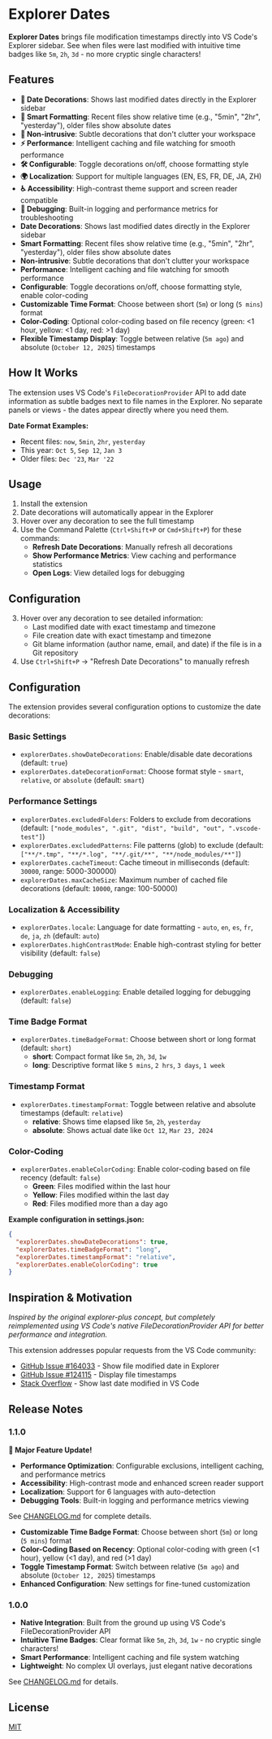 # Explorer Dates

**Explorer Dates** brings file modification timestamps directly into VS Code's Explorer sidebar. See when files were last modified with intuitive time badges like `5m`, `2h`, `3d` - no more cryptic single characters!

## Features

- **📅 Date Decorations**: Shows last modified dates directly in the Explorer sidebar
- **🧠 Smart Formatting**: Recent files show relative time (e.g., "5min", "2hr", "yesterday"), older files show absolute dates
- **🎯 Non-intrusive**: Subtle decorations that don't clutter your workspace
- **⚡ Performance**: Intelligent caching and file watching for smooth performance
- **🛠️ Configurable**: Toggle decorations on/off, choose formatting style
- **🌍 Localization**: Support for multiple languages (EN, ES, FR, DE, JA, ZH)
- **♿ Accessibility**: High-contrast theme support and screen reader compatible
- **🐛 Debugging**: Built-in logging and performance metrics for troubleshooting
- **Date Decorations**: Shows last modified dates directly in the Explorer sidebar
- **Smart Formatting**: Recent files show relative time (e.g., "5min", "2hr", "yesterday"), older files show absolute dates
- **Non-intrusive**: Subtle decorations that don't clutter your workspace
- **Performance**: Intelligent caching and file watching for smooth performance
- **Configurable**: Toggle decorations on/off, choose formatting style, enable color-coding
- **Customizable Time Format**: Choose between short (`5m`) or long (`5 mins`) format
- **Color-Coding**: Optional color-coding based on file recency (green: <1 hour, yellow: <1 day, red: >1 day)
- **Flexible Timestamp Display**: Toggle between relative (`5m ago`) and absolute (`October 12, 2025`) timestamps

## How It Works

The extension uses VS Code's `FileDecorationProvider` API to add date information as subtle badges next to file names in the Explorer. No separate panels or views - the dates appear directly where you need them.

**Date Format Examples:**
- Recent files: `now`, `5min`, `2hr`, `yesterday`  
- This year: `Oct 5`, `Sep 12`, `Jan 3`
- Older files: `Dec '23`, `Mar '22`

## Usage

1. Install the extension
2. Date decorations will automatically appear in the Explorer
3. Hover over any decoration to see the full timestamp
4. Use the Command Palette (`Ctrl+Shift+P` or `Cmd+Shift+P`) for these commands:
   - **Refresh Date Decorations**: Manually refresh all decorations
   - **Show Performance Metrics**: View caching and performance statistics
   - **Open Logs**: View detailed logs for debugging

## Configuration

3. Hover over any decoration to see detailed information:
   - Last modified date with exact timestamp and timezone
   - File creation date with exact timestamp and timezone
   - Git blame information (author name, email, and date) if the file is in a Git repository
4. Use `Ctrl+Shift+P` → "Refresh Date Decorations" to manually refresh

## Configuration

The extension provides several configuration options to customize the date decorations:

### Basic Settings

- `explorerDates.showDateDecorations`: Enable/disable date decorations (default: `true`)
- `explorerDates.dateDecorationFormat`: Choose format style - `smart`, `relative`, or `absolute` (default: `smart`)

### Performance Settings

- `explorerDates.excludedFolders`: Folders to exclude from decorations (default: `["node_modules", ".git", "dist", "build", "out", ".vscode-test"]`)
- `explorerDates.excludedPatterns`: File patterns (glob) to exclude (default: `["**/*.tmp", "**/*.log", "**/.git/**", "**/node_modules/**"]`)
- `explorerDates.cacheTimeout`: Cache timeout in milliseconds (default: `30000`, range: 5000-300000)
- `explorerDates.maxCacheSize`: Maximum number of cached file decorations (default: `10000`, range: 100-50000)

### Localization & Accessibility

- `explorerDates.locale`: Language for date formatting - `auto`, `en`, `es`, `fr`, `de`, `ja`, `zh` (default: `auto`)
- `explorerDates.highContrastMode`: Enable high-contrast styling for better visibility (default: `false`)

### Debugging

- `explorerDates.enableLogging`: Enable detailed logging for debugging (default: `false`)
### Time Badge Format

- `explorerDates.timeBadgeFormat`: Choose between short or long format (default: `short`)
  - **short**: Compact format like `5m`, `2h`, `3d`, `1w`
  - **long**: Descriptive format like `5 mins`, `2 hrs`, `3 days`, `1 week`

### Timestamp Format

- `explorerDates.timestampFormat`: Toggle between relative and absolute timestamps (default: `relative`)
  - **relative**: Shows time elapsed like `5m`, `2h`, `yesterday`
  - **absolute**: Shows actual date like `Oct 12`, `Mar 23, 2024`

### Color-Coding

- `explorerDates.enableColorCoding`: Enable color-coding based on file recency (default: `false`)
  - **Green**: Files modified within the last hour
  - **Yellow**: Files modified within the last day
  - **Red**: Files modified more than a day ago

**Example configuration in settings.json:**

```json
{
  "explorerDates.showDateDecorations": true,
  "explorerDates.timeBadgeFormat": "long",
  "explorerDates.timestampFormat": "relative",
  "explorerDates.enableColorCoding": true
}
```

## Inspiration & Motivation

*Inspired by the original explorer-plus concept, but completely reimplemented using VS Code's native FileDecorationProvider API for better performance and integration.*

This extension addresses popular requests from the VS Code community:
- [GitHub Issue #164033](https://github.com/microsoft/vscode/issues/164033) - Show file modified date in Explorer
- [GitHub Issue #124115](https://github.com/microsoft/vscode/issues/124115) - Display file timestamps
- [Stack Overflow](https://stackoverflow.com/questions/63381524/show-last-date-modified-in-vs-code) - Show last date modified in VS Code

## Release Notes

### 1.1.0

**🚀 Major Feature Update!**

- **Performance Optimization**: Configurable exclusions, intelligent caching, and performance metrics
- **Accessibility**: High-contrast mode and enhanced screen reader support
- **Localization**: Support for 6 languages with auto-detection
- **Debugging Tools**: Built-in logging and performance metrics viewing

See [CHANGELOG.md](./CHANGELOG.md) for complete details.
- **Customizable Time Badge Format**: Choose between short (`5m`) or long (`5 mins`) format
- **Color-Coding Based on Recency**: Optional color-coding with green (<1 hour), yellow (<1 day), and red (>1 day)
- **Toggle Timestamp Format**: Switch between relative (`5m ago`) and absolute (`October 12, 2025`) timestamps
- **Enhanced Configuration**: New settings for fine-tuned customization

### 1.0.0

- **Native Integration**: Built from the ground up using VS Code's FileDecorationProvider API
- **Intuitive Time Badges**: Clear format like `5m`, `2h`, `3d`, `1w` - no cryptic single characters!
- **Smart Performance**: Intelligent caching and file system watching
- **Lightweight**: No complex UI overlays, just elegant native decorations

See [CHANGELOG.md](./CHANGELOG.md) for details.

## License

[MIT](./LICENSE)